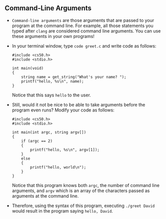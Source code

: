 
Command-Line Arguments
----------------------

*   `Command-line arguments` are those arguments that are passed to your program at the command line. For example, all those statements you typed after `clang` are considered command line arguments. You can use these arguments in your own programs!
*   In your terminal window, type `code greet.c` and write code as follows:
    
        #include <cs50.h>
        #include <stdio.h>
        
        int main(void)
        {
            string name = get_string("What's your name? ");
            printf("hello, %s\n", name);
        }
        
    
    Notice that this says `hello` to the user.
    
*   Still, would it not be nice to be able to take arguments before the program even runs? Modify your code as follows:
    
        #include <cs50.h>
        #include <stdio.h>
        
        int main(int argc, string argv[])
        {
            if (argc == 2)
            {
                printf("hello, %s\n", argv[1]);
            }
            else
            {
                printf("hello, world\n");
            }
        }
        
    
    Notice that this program knows both `argc`, the number of command line arguments, and `argv` which is an array of the characters passed as arguments at the command line.
    
*   Therefore, using the syntax of this program, executing `./greet David` would result in the program saying `hello, David`.
